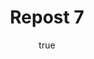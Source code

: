 ---
title: Repost 7
originalPost: https://francisrubio.antaresph.dev/writing/building-websites-with-vanilla/
sourceUrl: https://mstdn.party/@teacherbuknoy/109588727681128694#reblogged-by-109343763320585837
type: repost-of
dtPublished: 2022-12-29T16:41:00Z
author:
  name: "Ivan Herman"
  photo: https://webmention.io/avatar/files.mstdn.party/e0aa6f7d92694ea235077408b360f32f868deeda23a146b3ed3742dd53fa9744.png
  url: https://w3c.social/@ivan_herman
---
